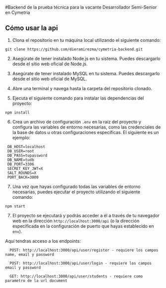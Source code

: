 #Backend de la prueba técnica para la vacante Desarrollador Semi-Senior en Cymetria

## Cómo usar la api
1. Clona el repositorio en tu máquina local utilizando el siguiente comando:
  ```
  git clone https://github.com/dieramirezma/cymetria-backend.git
  ```

2. Asegúrate de tener instalado Node.js en tu sistema. Puedes descargarlo desde el sitio web oficial de Node.js.

3. Asegúrate de tener instalado MySQL en tu sistema. Puedes descargarlo desde el sitio web oficial de MySQL.

4. Abre una terminal y navega hasta la carpeta del repositorio clonado.

5. Ejecuta el siguiente comando para instalar las dependencias del proyecto:
  ```
  npm install
  ```

6. Crea un archivo de configuración `.env` en la raíz del proyecto y configura las variables de entorno necesarias, como las credenciales de la base de datos u otras configuraciones específicas. El siguiente es un ejemplo:

```
 DB_HOST=localhost
 DB_USER=root
 DB_PASS=tupassword
 DB_NAME=tudb
 DB_PORT=3306
 SECRET_KEY_JWT=X
 SALT_ROUNDS=X
 PORT_BACK=3000
```
7. Una vez que hayas configurado todas las variables de entorno necesarias, puedes ejecutar el proyecto utilizando el siguiente comando:
  ```
  npm start
  ```

7. El proyecto se ejecutará y podrás acceder a él a través de tu navegador web en la dirección `http://localhost:3000/api` (o la dirección especificada en la configuración de puerto que hayas establecido en `env`).

Aquí tendras acceso a los endpoints:
```
  POST: http://localhost:3000/api/user/register - requiere los campos name, email y password
  
  POST: http://localhost:3000/api/user/login - requiere los campos  email y password

  GET: http://localhost:3000/api/user/students - requiere como parametro de la url document
```